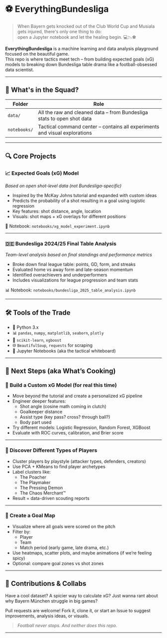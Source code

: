 # ⚽ EverythingBundesliga

> When Bayern gets knocked out of the Club World Cup and Musiala gets injured, there's only one thing to do:  
> open a Jupyter notebook and let the healing begin. 💻📉⚽

**EverythingBundesliga** is a machine learning and data analysis playground focused on the beautiful game.  
This repo is where tactics meet tech – from building expected goals (xG) models to breaking down Bundesliga table drama like a football-obsessed data scientist.

---

## 📁 What's in the Squad?

| Folder | Role |
|--------|------|
| `data/` | All the raw and cleaned data – from Bundesliga stats to open shot data |
| `notebooks/` | Tactical command center – contains all experiments and visual explorations |

---

## 🔍 Core Projects

### 📈 Expected Goals (xG) Model  
*Based on open shot-level data (not Bundesliga-specific)*  
- Inspired by the McKay Johns tutorial and expanded with custom ideas
- Predicts the probability of a shot resulting in a goal using logistic regression
- Key features: shot distance, angle, location
- Visuals: shot maps + xG overlays for different positions

🧠 Notebook: `notebooks/xg_model_experiment.ipynb`

---

### 🇩🇪 Bundesliga 2024/25 Final Table Analysis  
*Team-level analysis based on final standings and performance metrics*  
- Broke down final league table: points, GD, form, and streaks
- Evaluated home vs away form and late-season momentum
- Identified overachievers and underperformers
- Includes visualizations for league progression and team stats

📊 Notebook: `notebooks/bundesliga_2025_table_analysis.ipynb`

---

## 🛠️ Tools of the Trade

- 🐍 Python 3.x  
- 📊 `pandas`, `numpy`, `matplotlib`, `seaborn`, `plotly`  
- 🤖 `scikit-learn`, `xgboost`  
- 🌐 `BeautifulSoup`, `requests` for scraping  
- 🧠 Jupyter Notebooks (aka the tactical whiteboard)

---

## 🚧 Next Steps (aka What’s Cooking)

### 🧠 Build a Custom xG Model (for real this time)
- Move beyond the tutorial and create a personalized xG pipeline
- Engineer deeper features:
  - Shot angle (cosine math coming in clutch)
  - Goalkeeper distance
  - Assist type (key pass? cross? through ball?)
  - Body part used
- Try different models: Logistic Regression, Random Forest, XGBoost
- Evaluate with ROC curves, calibration, and Brier score

---

### 🧬 Discover Different Types of Players
- Cluster players by playstyle (attacker types, defenders, creators)
- Use PCA + KMeans to find player archetypes
- Label clusters like:
  - The Poacher  
  - The Playmaker  
  - The Pressing Demon  
  - The Chaos Merchant™
- Result = data-driven scouting reports

---

### 🎯 Create a Goal Map
- Visualize where all goals were scored on the pitch
- Filter by:
  - Player
  - Team
  - Match period (early game, late drama, etc.)
- Use heatmaps, scatter plots, and maybe animations (if we’re feeling spicy)
- Optional: compare goal zones vs shot zones

---

## 🙌 Contributions & Collabs

Have a cool dataset? A spicier way to calculate xG? Just wanna rant about why Bayern München struggle in big games?

Pull requests are welcome! Fork it, clone it, or start an Issue to suggest improvements, analysis ideas, or visuals.

> _Football never stops. And neither does this repo._

---


